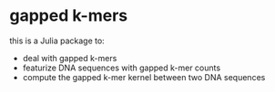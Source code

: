 # gapped k-mers

this is a Julia package to:
* deal with gapped k-mers
* featurize DNA sequences with gapped k-mer counts
* compute the gapped k-mer kernel between two DNA sequences
